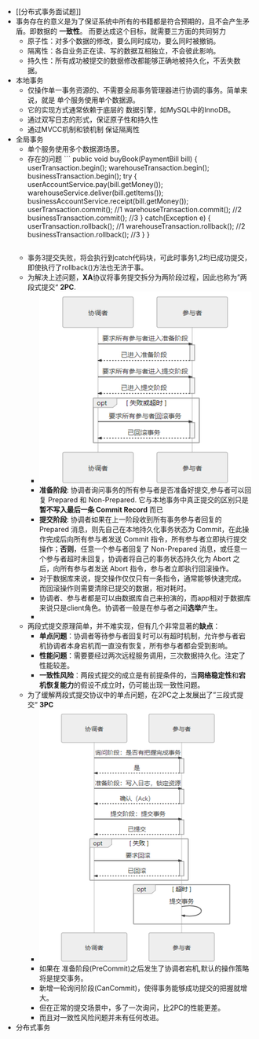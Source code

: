 - [[分布式事务面试题]]
- 事务存在的意义是为了保证系统中所有的书籍都是符合预期的，且不会产生矛盾。即数据的 **一致性**。 而要达成这个目标，就需要三方面的共同努力
	- 原子性：对多个数据的修改，要么同时成功，要么同时被撤销。
	- 隔离性：各自业务正在读、写的数据互相独立，不会彼此影响。
	- 持久性：所有成功被提交的数据修改都能够正确地被持久化，不丢失数据。
- 本地事务
	- 仅操作单一事务资源的、不需要全局事务管理器进行协调的事务。简单来说，就是 单个服务使用单个数据源。
	- 它的实现方式通常依赖于底层的 数据引擎，如MySQL中的InnoDB。
	- 通过双写日志的形式，保证原子性和持久性
	- 通过MVCC机制和锁机制 保证隔离性
- 全局事务
	- 单个服务使用多个数据源场景。
	- 存在的问题 ```
	  public void buyBook(PaymentBill bill) {
	      userTransaction.begin();
	      warehouseTransaction.begin();
	      businessTransaction.begin();
	  	try {
	          userAccountService.pay(bill.getMoney());
	          warehouseService.deliver(bill.getItems());
	          businessAccountService.receipt(bill.getMoney());
	          userTransaction.commit(); //1
	          warehouseTransaction.commit(); //2
	          businessTransaction.commit(); //3
	  	} catch(Exception e) {
	          userTransaction.rollback(); //1
	          warehouseTransaction.rollback(); //2
	          businessTransaction.rollback(); //3
	  	}
	  }
	  ```
	- 事务3提交失败，将会执行到catch代码块，可此时事务1,2均已成功提交，即使执行了rollback()方法也无济于事。
	- 为解决上述问题，**XA**协议将事务提交拆分为两阶段过程，因此也称为”两段式提交“ **2PC**.
		- ![image.png](../assets/image_1690795580265_0.png)
		- **准备阶段**: 协调者询问事务的所有参与者是否准备好提交,参与者可以回复 Prepared 和 Non-Prepared. 它与本地事务中真正提交的区别只是**暂不写入最后一条 Commit Record** 而已
		- **提交阶段**: 协调者如果在上一阶段收到所有事务参与者回复的 Prepared 消息，则先自己在本地持久化事务状态为 Commit，在此操作完成后向所有参与者发送 Commit 指令，所有参与者立即执行提交操作；**否则**，任意一个参与者回复了 Non-Prepared 消息，或任意一个参与者超时未回复，协调者将自己的事务状态持久化为 Abort 之后，向所有参与者发送 Abort 指令，参与者立即执行回滚操作。
		- 对于数据库来说，提交操作仅仅只有一条指令，通常能够快速完成。而回滚操作则需要清除已提交的数据，相对耗时。
		- 协调者、参与者都是可以由数据库自己来扮演的，而app相对于数据库来说只是client角色。协调者一般是在参与者之间**选举**产生。
		-
	- 两段式提交原理简单，并不难实现，但有几个非常显著的**缺点**：
		- **单点问题**：协调者等待参与者回复时可以有超时机制，允许参与者宕机协调者本身宕机而一直没有恢复，所有参与者都会受到影响。
		- **性能问题**：需要要经过两次远程服务调用，三次数据持久化。注定了性能较差。
		- **一致性风险**：两段式提交的成立是有前提条件的，当**网络稳定性**和**宕机恢复能力**的假设不成立时，仍可能出现一致性问题。
	- 为了缓解两段式提交协议中的单点问题，在2PC之上发展出了”三段式提交“ **3PC**
		- ![image.png](../assets/image_1690795981005_0.png)
		- 如果在 准备阶段(PreCommit)之后发生了协调者宕机,默认的操作策略将是提交事务。
		- 新增一轮询问阶段(CanCommit)，使得事务能够成功提交的把握就增大。
		- 但在正常的提交场景中，多了一次询问，比2PC的性能更差。
		- 而且对一致性风险问题并未有任何改进。
- 分布式事务